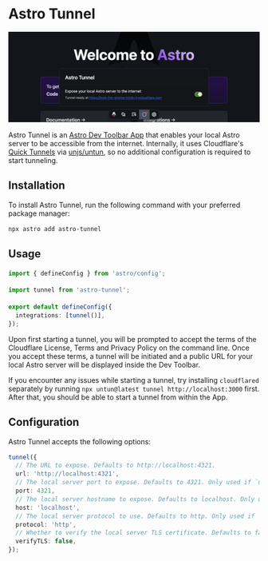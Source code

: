 # Astro Tunnel

![Screenshot](./.github/assets/screenshot.png)

Astro Tunnel is an [Astro Dev Toolbar App](https://docs.astro.build/en/reference/dev-toolbar-app-reference/) that enables your local Astro server to be accessible from the internet. Internally, it uses Cloudflare's [Quick Tunnels](https://developers.cloudflare.com/cloudflare-one/connections/connect-networks/do-more-with-tunnels/trycloudflare/) via [unjs/untun](https://github.com/unjs/untun), so no additional configuration is required to start tunneling.

## Installation

To install Astro Tunnel, run the following command with your preferred package manager:

```sh
npx astro add astro-tunnel
```

## Usage

```ts
import { defineConfig } from 'astro/config';

import tunnel from 'astro-tunnel';

export default defineConfig({
  integrations: [tunnel()],
});
```

Upon first starting a tunnel, you will be prompted to accept the terms of the Cloudflare License, Terms and Privacy Policy on the command line. Once you accept these terms, a tunnel will be initiated and a public URL for your local Astro server will be displayed inside the Dev Toolbar.

If you encounter any issues while starting a tunnel, try installing `cloudflared` separately by running `npx untun@latest tunnel http://localhost:3000` first. After that, you should be able to start a tunnel from within the App.

## Configuration

Astro Tunnel accepts the following options:

```ts
tunnel({
  // The URL to expose. Defaults to http://localhost:4321.
  url: 'http://localhost:4321',
  // The local server port to expose. Defaults to 4321. Only used if `url` is not set.
  port: 4321,
  // The local server hostname to expose. Defaults to localhost. Only used if `url` is not set.
  host: 'localhost',
  // The local server protocol to use. Defaults to http. Only used if `url` is not set.
  protocol: 'http',
  // Whether to verify the local server TLS certificate. Defaults to false.
  verifyTLS: false,
});
```
